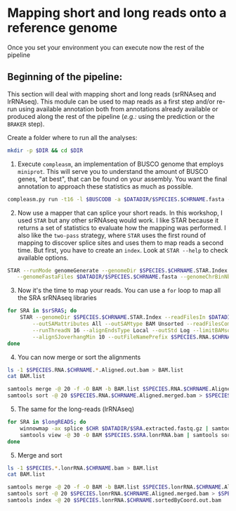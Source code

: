 # Mapping short and long reads onto a reference genome
Once you set your environment you can execute now the rest of the pipeline

## Beginning of the pipeline:
This section will deal with mapping short and long reads (srRNAseq and lrRNAseq). This module can be used to map reads as a first step and/or re-run using available annotation both from annotations already available or produced along the rest of the pipeline (*e.g.:* using the prediction or the `BRAKER` step).

Create a folder where to run all the analyses:
```bash
mkdir -p $DIR && cd $DIR
```

1. Execute `compleasm`, an implementation of BUSCO genome that employs `miniprot`. This will serve you to understand the amount of BUSCO genes, "at best", that can be found on your assembly. You want the final annotation to approach these statistics as much as possible.

```bash
compleasm.py run -t16 -l $BUSCODB -a $DATADIR/$SPECIES.$CHRNAME.fasta -o $SPECIES.$CHRNAME.Busco.$BUSCODB
```

2. Now use a mapper that can splice your short reads. In this workshop, I used `STAR` but any other srRNAseq would work.
I like STAR because it returns a set of statistics to evaluate how the mapping was performed. I also like the `two-pass` strategy, where `STAR` uses the first round of mapping to discover splice sites and uses them to map reads a second time.
But first, you have to create an `index`. Look at `STAR --help` to check available options.

 ```bash
STAR --runMode genomeGenerate --genomeDir $SPECIES.$CHRNAME.STAR.Index --runThreadN $THREADS \
	--genomeFastaFiles $DATADIR/$SPECIES.$CHRNAME.fasta --genomeChrBinNbits 8 --genomeSAindexNbases 11
```
3. Now it's the time to map your reads. You can use a `for` loop to map all the SRA srRNAseq libraries

```bash
for SRA in $srSRAS; do
	STAR --genomeDir $SPECIES.$CHRNAME.STAR.Index --readFilesIn $DATADIR/${SRA}_1.extracted.fastq.gz $DATADIR/${SRA}_2.extracted.fastq.gz --outFilterType BySJout \
		--outSAMattributes All --outSAMtype BAM Unsorted --readFilesCommand zcat \
		--runThreadN 16 --alignEndsType Local --outStd Log --limitBAMsortRAM 7900000000 \
		--alignSJoverhangMin 10 --outFileNamePrefix $SPECIES.RNA.$CHRNAME.$SRA.
done
```
4. You can now merge or sort the alignments

```bash
ls -1 $SPECIES.RNA.$CHRNAME.*.Aligned.out.bam > BAM.list
cat BAM.list

samtools merge -@ 20 -f -O BAM -b BAM.list $SPECIES.RNA.$CHRNAME.Aligned.merged.bam
samtools sort -@ 20 $SPECIES.RNA.$CHRNAME.Aligned.merged.bam > $SPECIES.RNA.$CHRNAME.Aligned.sortedByCoord.out.bam
```

5. The same for the long-reads (lrRNAseq)
   
```bash
for SRA in $longREADS; do
	winnowmap -ax splice $CHR $DATADIR/$SRA.extracted.fastq.gz | samtools view -@ 30 -O BAM > $SPECIES.$SRA.lonrRNA.bam
	samtools view -@ 30 -O BAM $SPECIES.$SRA.lonrRNA.bam | samtools sort -@ 30 -n > $SPECIES.$SRA.lonrRNA.$CHRNAME.bam
done
```

5. Merge and sort

```bash
ls -1 $SPECIES.*.lonrRNA.$CHRNAME.bam > BAM.list
cat BAM.list

samtools merge -@ 20 -f -O BAM -b BAM.list $SPECIES.lonrRNA.$CHRNAME.Aligned.merged.bam
samtools sort -@ 20 $SPECIES.lonrRNA.$CHRNAME.Aligned.merged.bam > $SPECIES.lonrRNA.$CHRNAME.sortedByCoord.out.bam
samtools index -@ 20 $SPECIES.lonrRNA.$CHRNAME.sortedByCoord.out.bam
```
